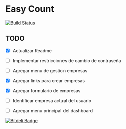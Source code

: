 # Easy Count #

[![Build Status](https://travis-ci.org/YerkoPalma/easycount.svg?branch=master)](https://travis-ci.org/YerkoPalma/easycount)

## TODO ##

- [x] Actualizar Readme
- [ ] Implementar restricciones de cambio de contraseña
- [ ] Agregar menu de gestion empresas
- [x] Agregar links para crear empresas
- [x] Agregar formulario de empresas
- [ ] Identificar empresa actual del usuario
- [ ] Agregar menu principal del dashboard


[![Bitdeli Badge](https://d2weczhvl823v0.cloudfront.net/YerkoPalma/easycount/trend.png)](https://bitdeli.com/free "Bitdeli Badge")

